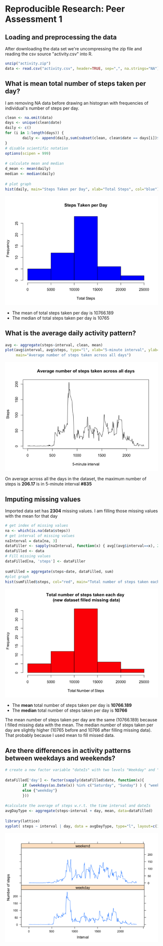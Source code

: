 # Reproducible Research: Peer Assessment 1


## Loading and preprocessing the data

After downloading the data set we're uncompressing the zip file and reading the
csv source "activity.csv" into R.


```r
unzip("activity.zip")
data <- read.csv("activity.csv", header=TRUE, sep=",", na.strings="NA")
```

## What is mean total number of steps taken per day?

I am removing NA data before drawing an histogran with frequencies of 
individual's number of steps per day.


```r
clean <- na.omit(data) 
days <- unique(clean$date)
daily <- c()
for (i in 1:length(days)) {
        daily <- append(daily,sum(subset(clean, clean$date == days[i])$steps))
}
# disable scientific notation
options(scipen = 999)

# calculate mean and median
d_mean <- mean(daily)
median <- median(daily)

# plot graph
hist(daily, main="Steps Taken per Day", xlab="Total Steps", col="blue")
```

![](figure/plotHistogram-1.png) 

* The mean of total steps taken per day is 10766.189
* The median of total steps taken per day is 10765

## What is the average daily activity pattern?


```r
avg <- aggregate(steps~interval, clean, mean)
plot(avg$interval, avg$steps, type="l", xlab="5-minute interval", ylab="Steps", 
     main="Average number of steps taken across all days")
```

![](figure/plotAvarageDailyActivity-1.png) 


On average across all the days in the dataset, the maximum number of steps is __206.17__ is in 5-minute interval __#835__ 

## Imputing missing values

Imported data set has __2304__ missing values.
I am filling those missing values with the mean for that day


```r
# get index of missing values
na <- which(is.na(data$steps))
# get interval of missing values
naInterval = data[na, 3]
dataFiller <- sapply(naInterval, function(x) { avg[(avg$interval==x), 2]})
dataFilled <- data
# Fill missing values
dataFilled[na, 'steps'] <- dataFiller

sumFilled = aggregate(steps~date, dataFilled, sum)
#plot graph
hist(sumFilled$steps, col="red", main="Total number of steps taken each day \n (new dataset filled missing data)", xlab="Total Number of Steps")
```

![](figure/fillingData-1.png) 


* The __mean__ total number of steps taken per day is __10766.189__
* The __median__ total number of steps taken per day is __10766__

The mean number of steps taken per day are the same (10766.189) because I
filled missing data with the mean.
The median number of steps taken per day are slightly higher (10765 before 
and 10766 after filling missing data). That probably because I
used mean to fill missed data.

## Are there differences in activity patterns between weekdays and weekends?

```r
# create a new factor variable "dateIs" with two levels "Weekday" and "weekend"

dataFilled['day'] <- factor(sapply(dataFilled$date, function(x){ 
        if (weekdays(as.Date(x)) %in% c("Saturday", "Sunday") ) { "weekend" }
        else {"weekday"}
        }))

#calculate the average of steps w.r.t. the time interval and dateIs
avgDayType <- aggregate(steps~interval + day, mean, data=dataFilled)

library(lattice)
xyplot( steps ~ interval | day, data = avgDayType, type="l", layout=c(1,2), xlab="Interval", ylab="Number of steps")
```

![](figure/weekends-1.png) 
